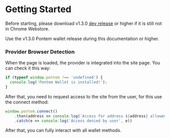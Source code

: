 # Getting Started

Before starting, please download v1.3.0 [dev release](https://github.com/pontem-network/pontem-wallet/releases/tag/v1.3.0) or higher if it is still not in Chrome Webstore.

Use the v1.3.0 Pontem wallet release during this documentation or higher.

### Provider Browser Detection

When the page is loaded, the provider is integrated into the site page. You can check it this way:

```js
if (typeof window.pontem !== 'undefined') {
  console.log('Pontem Wallet is installed!');
}
```

After that, you need to request access to the site from the user, for this use the connect method:

```js
window.pontem.connect()
    .then(address => console.log(`Access for address ${address} allowed by user`))
    .catch(e => console.log('Access denied by user', e))
```

After that, you can fully interact with all wallet methods.
